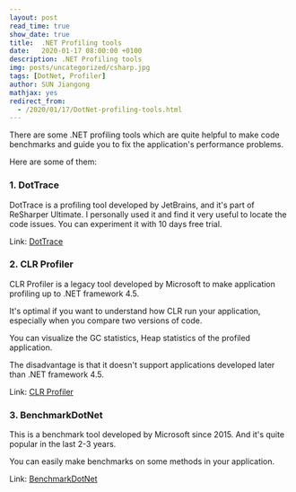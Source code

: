 ```yaml
---
layout: post
read_time: true
show_date: true
title:  .NET Profiling tools
date:   2020-01-17 08:00:00 +0100
description: .NET Profiling tools
img: posts/uncategorized/csharp.jpg
tags: [DotNet, Profiler]
author: SUN Jiangong
mathjax: yes
redirect_from:
  - /2020/01/17/DotNet-profiling-tools.html
---
```


There are some .NET profiling tools which are quite helpful to make code benchmarks and guide you to fix the application's performance problems.

Here are some of them:

### 1. DotTrace

DotTrace is a profiling tool developed by JetBrains, and it's part of ReSharper Ultimate.
I personally used it and find it very useful to locate the code issues.
You can experiment it with 10 days free trial.

Link: [DotTrace](https://www.jetbrains.com/profiler/)

<!--more-->

### 2. CLR Profiler

CLR Profiler is a legacy tool developed by Microsoft to make application profiling up to .NET framework 4.5.

It's optimal if you want to understand how CLR run your application, especially when you compare two versions of code.

You can visualize the GC statistics, Heap statistics of the profiled application. 

The disadvantage is that it doesn't support applications developed later than .NET framework 4.5.


Link: [CLR Profiler](https://github.com/microsoftarchive/clrprofiler/releases)


### 3. BenchmarkDotNet

This is a benchmark tool developed by Microsoft since 2015. And it's quite popular in the last 2-3 years.

You can easily make benchmarks on some methods in your application.

Link: [BenchmarkDotNet](https://github.com/dotnet/BenchmarkDotNet/releases)

